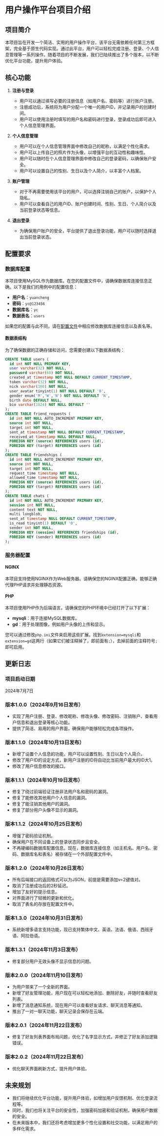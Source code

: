 # 用户操作平台项目介绍

## 项目简介

本项目旨在开发一个简洁、实用的用户操作平台，该平台无需依赖任何第三方框架，完全基于原生代码实现。通过此平台，用户可以轻松完成注册、登录、个人信息管理等一系列操作。随着项目的不断发展，我们已陆续推出了多个版本，以不断优化平台功能，提升用户体验。

## 核心功能

1. **注册与登录**
   - 用户可以通过填写必要的注册信息（如用户名、密码等）进行账户注册。
   - 注册成功后，系统将为用户分配一个唯一的用户ID，并记录用户的创建时间。
   - 用户可以使用注册时填写的用户名和密码进行登录，登录成功后即可进入个人信息管理界面。

2. **个人信息管理**
   - 用户可以在个人信息管理界面中修改自己的昵称，以满足个性化需求。
   - 用户可以上传自己的照片作为头像，以增强平台的互动性和趣味性。
   - 用户可以随时在个人信息管理界面中修改自己的登录密码，以确保账户安全。
   - 用户可以设置自己的性别、生日以及个人简介，以丰富个人档案。

3. **账户管理**
   - 对于不再需要使用该平台的用户，可以选择注销自己的账户，以保护个人隐私。
   - 用户可以查看自己的用户ID、账户创建时间、性别、生日、个人简介以及当前登录状态等信息。

4. **退出登录**
   - 为确保用户账户的安全，平台提供了退出登录功能，用户可以随时选择退出当前登录状态。

## 配置要求

### 数据库配置

本项目使用MySQL作为数据库。在您的配置文件中，请确保数据库连接信息正确。以下是我们的用例中的配置信息：

- **用户名**：`yuancheng`
- **密码**：`yc@123456`
- **数据库名**：`yc`
- **数据表名**：`users`

如果您的配置与此不同，请在[配置文件](conf/settings.ini)中相应修改数据库连接信息以及表名等。

#### 数据表结构

为了确保数据的正确存储和访问，您需要创建以下数据表结构：

```sql
CREATE TABLE users (
  id int NOT NULL PRIMARY KEY,
  user varchar(32) NOT NULL,
  password varchar(60) NOT NULL,
  created_at timestamp NOT NULL DEFAULT CURRENT_TIMESTAMP,
  token varchar(32) NOT NULL,
  nick varchar(100) NOT NULL,
  user_avatar tinyint(1) NOT NULL DEFAULT '0',
  gender enum('M','W','N') NOT NULL DEFAULT 'N',
  birth date DEFAULT NULL,
  bio varchar(1024) NOT NULL DEFAULT ''
);
CREATE TABLE friend_requests (
  id int NOT NULL AUTO_INCREMENT PRIMARY KEY,
  source int NOT NULL,
  target int NOT NULL,
  sent_at timestamp NOT NULL DEFAULT CURRENT_TIMESTAMP,
  received_at timestamp NULL DEFAULT NULL,
  FOREIGN KEY (source) REFERENCES users (id),
  FOREIGN KEY (target) REFERENCES users (id)
);
CREATE TABLE friendships (
  id int NOT NULL AUTO_INCREMENT PRIMARY KEY,
  source int NOT NULL,
  target int NOT NULL,
  request_time timestamp NOT NULL,
  allowed_time timestamp NOT NULL,
  FOREIGN KEY (source) REFERENCES users (id),
  FOREIGN KEY (target) REFERENCES users (id)
);
CREATE TABLE chats (
  id int NOT NULL AUTO_INCREMENT PRIMARY KEY,
  session int NOT NULL,
  content text NOT NULL,
  multi longblob,
  sent_at timestamp NULL DEFAULT CURRENT_TIMESTAMP,
  is_read tinyint(1) DEFAULT '0',
  sender int NOT NULL,
  FOREIGN KEY (session) REFERENCES friendships (id),
  FOREIGN KEY (sender) REFERENCES users (id)
);
```

### 服务器配置

#### NGINX

本项目支持使用NGINX作为Web服务器。请确保您的NGINX配置正确，能够正确代理PHP请求并处理静态资源。

#### PHP

本项目使用PHP作为后端语言。请确保您的PHP环境中已经打开了以下扩展：

- **mysqli**：用于连接MySQL数据库。
- **gd**：用于处理图像，例如用户头像的上传和显示。

您可以通过修改`php.ini`文件来启用这些扩展。找到`extension=mysqli`和`extension=gd`这两行（如果它们被注释掉了，即前面有`;`），去掉前面的注释符号`;`即可启用。

## 更新日志

### 项目启动日期
2024年7月7日

### 版本1.0.0（2024年9月16日发布）
- 实现了用户注册、登录、修改昵称、修改头像、修改密码、注销账户、查看用户信息和退出登录等核心功能。
- 提供了简洁、易用的用户界面，确保用户能够轻松完成各项操作。

### 版本1.1.0（2024年10月13日发布）
- 新增了设置个人信息的功能，用户可以设置性别、生日以及个人简介。
- 修改了用户ID的设定方式，新用户注册的ID将自动比当前用户最大的ID大1。
- 修改了用户信息修改的接口。

### 版本1.1.1（2024年10月19日发布）
- 修复了绕过前端验证注册非法用户名和密码的漏洞。
- 修复了能修改其他用户个人信息的漏洞。
- 修复了能注销其他用户的漏洞。
- 修复了部分用户头像不显示的漏洞。

### 版本1.1.2（2024年10月25日发布）
- 增强了密码验证机制。
- 确保用户在不同设备上的登录状态同步且安全。
- 不再硬编码数据库配置信息。现在，数据库连接信息（如主机名、用户名、密码、数据库名和表名）被存储在一个外部配置文件中。

### 版本1.2.0（2024年10月26日发布）
- 所有后端接口的返回格式可以为JSON，前提是需要添加v=2键值对。
- 取消了注册成功后的2秒延迟。
- 增加了友好的提示信息。
- 对界面进行了轻微的更新和优化。
- 取消了表名的存放在配置文件中。

### 版本1.3.0（2024年10月31日发布）
- 系统新增多语言支持功能，现已支持繁体中文、英语、法语、俄语、西班牙语、阿拉伯语。

### 版本1.3.1（2024年11月3日发布）
- 修复部分用户无效头像不显示信息的问题。

### 版本2.0.0（2024年11月10日发布）
- 为用户带来了一个全新的界面。
- 新增了好友管理功能，用户现在可以轻松地添加、删除好友，并随时查看好友列表。
- 新增了消息通知系统，现在用户可以查看好友请求、聊天消息等通知。
- 推出了一对一聊天功能，聊天记录会保存在云端。

### 版本2.0.1（2024年11月22日发布）
- 修复了好友列表界面布局问题，优化了名字显示方式，并修正了好友添加逻辑错误。

### 版本2.0.2（2024年11月22日发布）
- 优化聊天界面刷新方式，提升用户体验。

## 未来规划

- 我们将继续优化平台功能，提升用户体验，如增加用户反馈机制、优化登录流程等。
- 同时，我们也将关注平台的安全性，加强密码加密和验证机制，确保用户数据的安全。
- 在未来版本中，我们还将考虑增加更多个性化设置和社交功能，以满足用户的多样化需求。